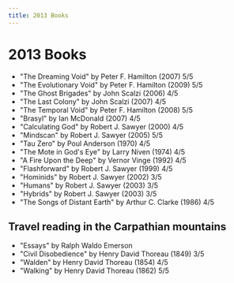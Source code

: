 ```yaml
---
title: 2013 Books
---
```


# 2013 Books

- "The Dreaming Void" by Peter F. Hamilton (2007) 5/5
- "The Evolutionary Void" by Peter F. Hamilton (2009) 5/5
- "The Ghost Brigades" by John Scalzi (2006) 4/5
- "The Last Colony" by John Scalzi (2007) 4/5
- "The Temporal Void" by Peter F. Hamilton (2008) 5/5
- "Brasyl" by Ian McDonald (2007) 4/5
- "Calculating God" by Robert J. Sawyer (2000) 4/5
- "Mindscan" by Robert J. Sawyer (2005) 5/5
- "Tau Zero" by Poul Anderson (1970) 4/5
- "The Mote in God's Eye" by Larry Niven (1974) 4/5
- "A Fire Upon the Deep" by Vernor Vinge (1992) 4/5
- "Flashforward" by Robert J. Sawyer (1999) 4/5
- "Hominids" by Robert J. Sawyer (2002) 3/5
- "Humans" by Robert J. Sawyer (2003) 3/5
- "Hybrids" by Robert J. Sawyer (2003) 3/5
- "The Songs of Distant Earth" by Arthur C. Clarke (1986) 4/5

## Travel reading in the Carpathian mountains

- "Essays" by Ralph Waldo Emerson
- "Civil Disobedience" by Henry David Thoreau (1849) 3/5
- "Walden" by Henry David Thoreau (1854) 4/5
- "Walking" by Henry David Thoreau (1862) 5/5
